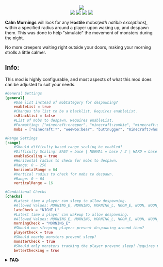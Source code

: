 <div align="center"><img src="https://cdn.modrinth.com/data/cached_images/03a512a1608c6cb5e62d9d3b402024b0c932eceb.png" /></div>

<div align="center">
	<img src="https://img.shields.io/badge/mod%20loader-forge%20%2F%20neoforge-blue?style=flat-square" />
	<img src="https://img.shields.io/modrinth/game-versions/gfvSVUz9?style=flat-square&label=avaliable%20for&color=blue" />
	<img src="https://img.shields.io/modrinth/dt/gfvSVUz9?style=flat-square&logo=modrinth&logoSize=auto&color=4caf50" />
	<img src="https://img.shields.io/curseforge/dt/683324?style=flat-square&logo=curseforge&logoSize=auto&color=4caf50" />
</div>

**Calm Mornings** will look for any **Hostile** mobs(_with notible exceptions_), within a specified radius around a player upon waking up, and despawn them. This was done to help "simulate" the movement of monsters during the night.

No more creepers waiting right outside your doors, making your morning strolls a little calmer.

## Info:
This mod is highly configurable, and most aspects of what this mod does can be adjusted to suit your needs.

```toml
#General Settings
[general]
	#Use list instead of mobCategory for despawning?
	enableList = true
	#Changes the list to be a blacklist. Requires enableList.
	isBlacklist = false
	#List of mobs to despawn. Requires enableList.
	#Formatting: ["minecraft:creeper", "minecraft:zombie", "minecraft:spider", "modID:entityID"]
	mobs = ["minecraft:*", "weewoo:bear", "buttnugger", "minecraft:whores"]

#Range Settings
[range]
	#Should difficulty based range scaling be enabled?
	#Difficulty Scaling: EASY = base | NORMAL = base / 2 | HARD = base / 4
	enableScaling = true
	#Horizontal radius to check for mobs to despawn.
	#Range: 0 ~ 256
	horizontalRange = 64
	#Vertical radius to check for mobs to despawn.
	#Range: 0 ~ 64
	verticalRange = 16

#Conditional Checks
[checks]
	#Latest time a player can sleep to allow despawning.
	#Allowed Values: MORNING_E, MORNING, MORNING_L, NOON_E, NOON, NOON_L, EVENING_E, EVENING, EVENING_L, NIGHT_E, NIGHT, NIGHT_L, DISABLED
	lateCheck = "NIGHT_L"
	#Latest time a player can wakeup to allow despawning.
	#Allowed Values: MORNING_E, MORNING, MORNING_L, NOON_E, NOON, NOON_L, EVENING_E, EVENING, EVENING_L, NIGHT_E, NIGHT, NIGHT_L, DISABLED
	morningCheck = "MORNING_E"
	#Should non-sleeping players prevent despawning around them?
	playerCheck = true
	#Should nearby monsters prevent sleep?
	monsterCheck = true
	#Should only monsters tracking the player prevent sleep? Requires monsterCheck.
	betterChecking = true
```
<details>
  <summary><b>FAQ:</b></summary>
	
**Q: How does this work with Persistent mobs?**

A: If they are named, it ignores them; otherwise it will drop their equipment when despawning them.

**Q: Where should I leave suggestions or feedback?**

A: I would love to hear any suggestions or feedback you have! I only ask that you leave it as a new issue here as it makes it easier for me to manage and track.

**Q: Can I use this in my modpack?**

A: Absolutely! I only ask that you give credit if you do. Other than that, feel free to include it and modify it however you see fit for your pack.

**Q: What version(s) will be supported?**

A: Only the latest major version will be supported. I may update older versions if there are any major bugs/oversights, but will not be backporting new features to them.

**Q: Is this compatible with X mod?**

A: I have gone out of my way to try and make this mod as compatible with as many mods as possible. If you experience any incompatibilities, please report the issue here.

**Q: Fabric port?**

A: I have **No** plans on porting to Fabric, but you are more than welcome to do so. I only ask for credit if you do.
</details>
